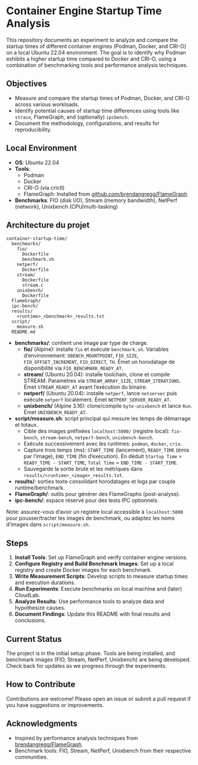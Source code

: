 # Container Engine Startup Time Analysis

This repository documents an experiment to analyze and compare the startup times of different container engines (Podman, Docker, and CRI-O) on a local Ubuntu 22.04 environment. The goal is to identify why Podman exhibits a higher startup time compared to Docker and CRI-O, using a combination of benchmarking tools and performance analysis techniques.

## Objectives
- Measure and compare the startup times of Podman, Docker, and CRI-O across various workloads.
- Identify potential causes of startup time differences using tools like `strace`, FlameGraph, and (optionally) `ipcbench`.
- Document the methodology, configurations, and results for reproducibility.

## Local Environment
- **OS**: Ubuntu 22.04
- **Tools**:
  - Podman
  - Docker
  - CRI-O (via crictl)
  - FlameGraph: Installed from [github.com/brendangregg/FlameGraph](https://github.com/brendangregg/FlameGraph)
- **Benchmarks**: FIO (disk I/O), Stream (memory bandwidth), NetPerf (network), Unixbench (CPU/multi-tasking)

## Architecture du projet

```
container-startup-time/
  benchmarks/
    fio/
      Dockerfile
      benchmark.sh
    netperf/
      Dockerfile
    stream/
      Dockerfile
      stream.c
    unixbench/
      Dockerfile
  FlameGraph/
  ipc-bench/
  results/
    <runtime>_<benchmark>_results.txt
  script/
    measure.sh
  README.md
```

- **benchmarks/**: contient une image par type de charge.
  - **fio/** (Alpine): installe `fio` et exécute `benchmark.sh`. Variables d’environnement: `DBENCH_MOUNTPOINT`, `FIO_SIZE`, `FIO_OFFSET_INCREMENT`, `FIO_DIRECT`, `TH`. Émet un horodatage de disponibilité via `FIO_BENCHMARK_READY_AT`.
  - **stream/** (Ubuntu 20.04): installe toolchain, clone et compile STREAM. Paramètres via `STREAM_ARRAY_SIZE`, `STREAM_ITERATIONS`. Émet `STREAM_READY_AT` avant l’exécution du binaire.
  - **netperf/** (Ubuntu 20.04): installe `netperf`, lance `netserver` puis exécute `netperf` localement. Émet `NETPERF_SERVER_READY_AT`.
  - **unixbench/** (Alpine 3.16): clone/compile `byte-unixbench` et lance `Run`. Émet `UNIXBENCH_READY_AT`.
- **script/measure.sh**: script principal qui mesure les temps de démarrage et totaux.
  - Cible des images préfixées `localhost:5000/` (registre local): `fio-bench`, `stream-bench`, `netperf-bench`, `unixbench-bench`.
  - Exécute successivement avec les runtimes: `podman`, `docker`, `crio`.
  - Capture trois temps (ms): `START_TIME` (lancement), `READY_TIME` (émis par l’image), `END_TIME` (fin d’exécution). En déduit `Startup Time` = `READY_TIME - START_TIME`, `Total Time` = `END_TIME - START_TIME`.
  - Sauvegarde la sortie brute et les métriques dans `results/<runtime>_<image>_results.txt`.
- **results/**: sorties texte consolidant horodatages et logs par couple runtime/benchmark.
- **FlameGraph/**: outils pour générer des FlameGraphs (post-analyse).
- **ipc-bench/**: espace réservé pour des tests IPC optionnels.

Note: assurez-vous d’avoir un registre local accessible à `localhost:5000` pour pousser/tracter les images de benchmark, ou adaptez les noms d’images dans `script/measure.sh`.

## Steps
1. **Install Tools**: Set up FlameGraph and verify container engine versions.
2. **Configure Registry and Build Benchmark Images**: Set up a local registry and create Docker images for each benchmark.
3. **Write Measurement Scripts**: Develop scripts to measure startup times and execution durations.
4. **Run Experiments**: Execute benchmarks on local machine and (later) CloudLab.
5. **Analyze Results**: Use performance tools to analyze data and hypothesize causes.
6. **Document Findings**: Update this README with final results and conclusions.

## Current Status
The project is in the initial setup phase. Tools are being installed, and benchmark images (FIO, Stream, NetPerf, Unixbench) are being developed. Check back for updates as we progress through the experiments.

## How to Contribute
Contributions are welcome! Please open an issue or submit a pull request if you have suggestions or improvements.

## Acknowledgments
- Inspired by performance analysis techniques from [brendangregg/FlameGraph](https://github.com/brendangregg/FlameGraph).
- Benchmark tools: FIO, Stream, NetPerf, Unixbench from their respective communities.